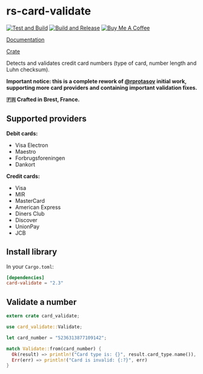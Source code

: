 rs-card-validate
================

[![Test and Build](https://github.com/valeriansaliou/rs-card-validate/workflows/Test%20and%20Build/badge.svg?branch=master)](https://github.com/valeriansaliou/rs-card-validate/actions?query=workflow%3A%22Test+and+Build%22) [![Build and Release](https://github.com/valeriansaliou/rs-card-validate/workflows/Build%20and%20Release/badge.svg)](https://github.com/valeriansaliou/rs-card-validate/actions?query=workflow%3A%22Build+and+Release%22) [![Buy Me A Coffee](https://img.shields.io/badge/buy%20me%20a%20coffee-donate-yellow.svg)](https://www.buymeacoffee.com/valeriansaliou)

[Documentation](https://docs.rs/crate/card-validate)

[Crate](https://crates.io/crates/card-validate)

Detects and validates credit card numbers (type of card, number length and Luhn checksum).

**Important notice: this is a complete rework of [@rprotasov](https://github.com/rprotasov/creditcardvalidator) initial work, supporting more card providers and containing important validation fixes.**

**🇫🇷 Crafted in Brest, France.**

## Supported providers

**Debit cards:**

* Visa Electron
* Maestro
* Forbrugsforeningen
* Dankort

**Credit cards:**

* Visa
* MIR
* MasterCard
* American Express
* Diners Club
* Discover
* UnionPay
* JCB

## Install library

In your `Cargo.toml`:

```toml
[dependencies]
card-validate = "2.3"
```

## Validate a number

```rust
extern crate card_validate;

use card_validate::Validate;

let card_number = "5236313877109142";

match Validate::from(card_number) {
  Ok(result) => println!("Card type is: {}", result.card_type.name()),
  Err(err) => println!("Card is invalid: {:?}", err)
}
```
